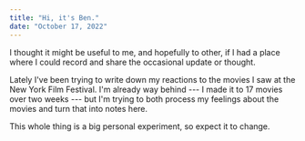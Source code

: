 ```yaml
---
title: "Hi, it's Ben."
date: "October 17, 2022"
---
```


I thought it might be useful to me, and hopefully to other, if I had a
place where I could record and share the occasional update or thought.

Lately I've been trying to write down my reactions to the movies I saw
at the New York Film Festival. I'm already way behind --- I made it to 17
movies over two weeks --- but I'm trying to both process my feelings
about the movies and turn that into notes here.

This whole thing is a big personal experiment, so expect it to change.
